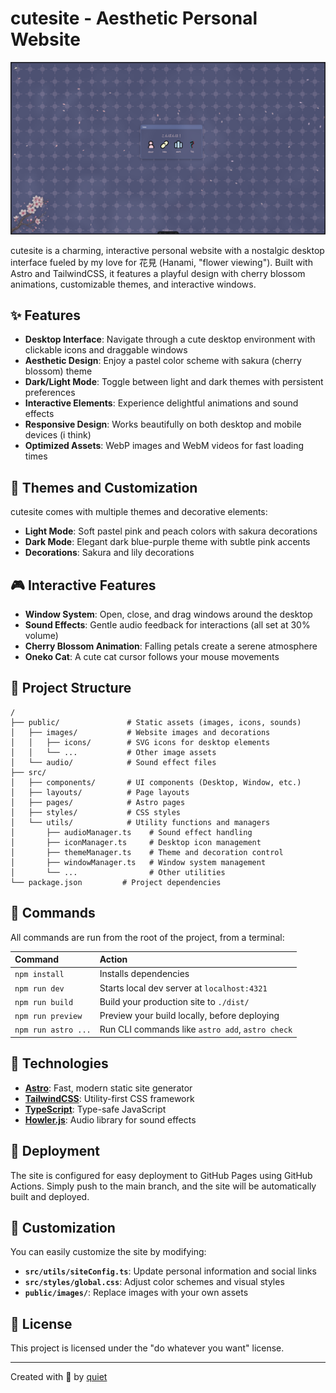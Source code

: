 # cutesite - Aesthetic Personal Website

![cutesite Screenshot](https://github.com/notquitethereyet/cutesite/raw/main/public/images/screenshot.png)

cutesite is a charming, interactive personal website with a nostalgic desktop interface fueled by my love for 花見 (Hanami, "flower viewing"). Built with Astro and TailwindCSS, it features a playful design with cherry blossom animations, customizable themes, and interactive windows.

## ✨ Features

- **Desktop Interface**: Navigate through a cute desktop environment with clickable icons and draggable windows
- **Aesthetic Design**: Enjoy a pastel color scheme with sakura (cherry blossom) theme
- **Dark/Light Mode**: Toggle between light and dark themes with persistent preferences
- **Interactive Elements**: Experience delightful animations and sound effects
- **Responsive Design**: Works beautifully on both desktop and mobile devices (i think)
- **Optimized Assets**: WebP images and WebM videos for fast loading times

## 🌸 Themes and Customization

cutesite comes with multiple themes and decorative elements:

- **Light Mode**: Soft pastel pink and peach colors with sakura decorations
- **Dark Mode**: Elegant dark blue-purple theme with subtle pink accents
- **Decorations**: Sakura and lily decorations

## 🎮 Interactive Features

- **Window System**: Open, close, and drag windows around the desktop
- **Sound Effects**: Gentle audio feedback for interactions (all set at 30% volume)
- **Cherry Blossom Animation**: Falling petals create a serene atmosphere
- **Oneko Cat**: A cute cat cursor follows your mouse movements

## 🚀 Project Structure

```text
/
├── public/               # Static assets (images, icons, sounds)
│   ├── images/           # Website images and decorations
│   │   ├── icons/        # SVG icons for desktop elements
│   │   └── ...           # Other image assets
│   └── audio/            # Sound effect files
├── src/
│   ├── components/       # UI components (Desktop, Window, etc.)
│   ├── layouts/          # Page layouts
│   ├── pages/            # Astro pages
│   ├── styles/           # CSS styles
│   └── utils/            # Utility functions and managers
│       ├── audioManager.ts    # Sound effect handling
│       ├── iconManager.ts     # Desktop icon management
│       ├── themeManager.ts    # Theme and decoration control
│       ├── windowManager.ts   # Window system management
│       └── ...                # Other utilities
└── package.json         # Project dependencies
```

## 🧞 Commands

All commands are run from the root of the project, from a terminal:

| Command                   | Action                                           |
| :------------------------ | :----------------------------------------------- |
| `npm install`             | Installs dependencies                            |
| `npm run dev`             | Starts local dev server at `localhost:4321`      |
| `npm run build`           | Build your production site to `./dist/`          |
| `npm run preview`         | Preview your build locally, before deploying     |
| `npm run astro ...`       | Run CLI commands like `astro add`, `astro check` |

## 🔧 Technologies

- **[Astro](https://astro.build/)**: Fast, modern static site generator
- **[TailwindCSS](https://tailwindcss.com/)**: Utility-first CSS framework
- **[TypeScript](https://www.typescriptlang.org/)**: Type-safe JavaScript
- **[Howler.js](https://howlerjs.com/)**: Audio library for sound effects

## 🚀 Deployment

The site is configured for easy deployment to GitHub Pages using GitHub Actions. Simply push to the main branch, and the site will be automatically built and deployed.

## 🎨 Customization

You can easily customize the site by modifying:

- **`src/utils/siteConfig.ts`**: Update personal information and social links
- **`src/styles/global.css`**: Adjust color schemes and visual styles
- **`public/images/`**: Replace images with your own assets

## 📝 License

This project is licensed under the "do whatever you want" license.

---

Created with 💖 by [quiet](https://github.com/notquitethereyet)

